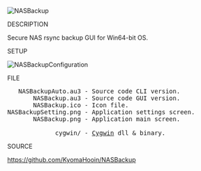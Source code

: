 
![NASBackup](https://github.com/KyomaHooin/NASBackup/raw/master/NASBackup.png "screenshot")

DESCRIPTION

Secure NAS rsync backup GUI for Win64-bit OS.

SETUP

![NASBackupConfiguration](https://github.com/KyomaHooin/NASBackup/raw/master/NASBackupSetting.png "screenshot")

FILE
<pre>
   NASBackupAuto.au3 - Source code CLI version.
       NASBackup.au3 - Source code GUI version.
       NASBackup.ico - Icon file.
NASBackupSetting.png - Application settings screen.
       NASBackup.png - Application main screen.

             cygwin/ - <a href="https://cygwin.com">Cygwin</a> dll & binary.
</pre>
SOURCE

https://github.com/KyomaHooin/NASBackup

